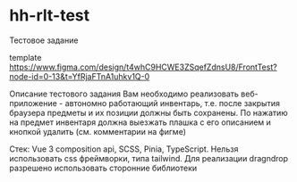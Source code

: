 # hh-rlt-test

Тестовое задание

template https://www.figma.com/design/t4whC9HCWE3ZSqefZdnsU8/FrontTest?node-id=0-13&t=YfRjaFTnA1uhkv1Q-0

Описание тестового задания
Вам необходимо реализовать веб-приложение - автономно работающий инвентарь, т.е. после закрытия браузера предметы и их позиции должны быть сохранены. По нажатию на предмет инвентаря должна выезжать плашка с его описанием и кнопкой удалить (см. комментарии на фигме)

Стек: Vue 3 composition api, SCSS, Pinia, TypeScript. Нельзя использовать css фреймворки, типа tailwind. Для реализации dragndrop разрешено использовать сторонние библиотеки
